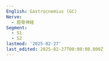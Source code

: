 ```yaml
---
English: Gastrocnemius (GC)
Nerve:
  - 脛骨神経
Segment:
  - S1
  - S2
lastmod: '2025-02-27'
last_edited: 2025-02-27T00:00:00.000Z
---
```



